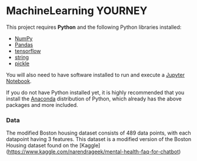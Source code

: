 # MachineLearning YOURNEY


This project requires **Python** and the following Python libraries installed:

- [NumPy](http://www.numpy.org/)
- [Pandas](http://pandas.pydata.org/)
- [tensorflow](https://www.tensorflow.org/)
- [string](https://string-db.org/)
- [pickle](Lib/pickle.py)

You will also need to have software installed to run and execute a [Jupyter Notebook](http://jupyter.org/install.html).

If you do not have Python installed yet, it is highly recommended that you install the [Anaconda](https://www.anaconda.com/download/) distribution of Python, which already has the above packages and more included. 





































### Data

The modified Boston housing dataset consists of 489 data points, with each datapoint having 3 features. This dataset is a modified version of the Boston Housing dataset found on the [Kaggle] (https://www.kaggle.com/narendrageek/mental-health-faq-for-chatbot)
